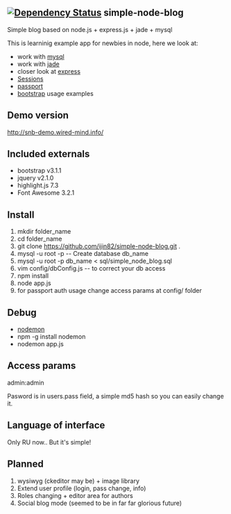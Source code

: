 [![Dependency Status](https://gemnasium.com/ijin82/simple-node-blog.png)](https://gemnasium.com/ijin82/simple-node-blog)
simple-node-blog
--
Simple blog based on node.js + express.js + jade + mysql

This is learninig example app for newbies in node, here we look at:
- work with <a href="https://npmjs.org/package/mysql">mysql</a>
- work with <a href="https://github.com/visionmedia/jade">jade</a>
- closer look at <a href="https://github.com/visionmedia/express">express</a>
- <a href="https://github.com/CarnegieLearning/connect-mysql-session">Sessions</a>
- <a href="https://github.com/jaredhanson/passport">passport</a>
- <a href="http://twitter.github.io/bootstrap/">bootstrap</a> usage examples

Demo version
-- 
http://snb-demo.wired-mind.info/

Included externals
--
- bootstrap v3.1.1
- jquery v2.1.0
- highlight.js 7.3
- Font Awesome 3.2.1


Install
--
1. mkdir folder_name
2. cd folder_name
3. git clone https://github.com/ijin82/simple-node-blog.git .
4. mysql -u root -p -- Create database db_name
5. mysql -u root -p db_name < sql/simple_node_blog.sql
6. vim config/dbConfig.js -- to correct your db access
7. npm install
8. node app.js 
9. for passport auth usage change access params at config/ folder

Debug
--
- <a href="https://npmjs.org/package/nodemon">nodemon</a>
- npm -g install nodemon
- nodemon app.js

Access params
--
admin:admin

Pasword is in users.pass field, a simple md5 hash so you can easily change it.

Language of interface
--
Only RU now..
But it's simple!

Planned
--
1. wysiwyg (ckeditor may be) + image library
2. Extend user profile (login, pass change, info)
3. Roles changing + editor area for authors
4. Social blog mode (seemed to be in far far glorious future)

